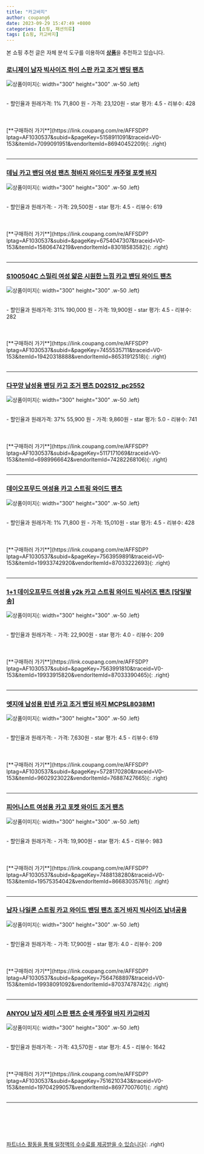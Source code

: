 ```yaml
---
title: "카고바지"
author: coupang6
date: 2023-09-29 15:47:49 +0800
categories: [쇼핑, 패션의류]
tags: [쇼핑, 카고바지]
---
```


본 쇼핑 추천 글은 자체 분석 도구를 이용하여 [**상품**](https://link.coupang.com/a/bao1ui)을 추천하고 있습니다.

### [로니제이 남자 빅사이즈 하이 스판 카고 조거 밴딩 팬츠](https://link.coupang.com/re/AFFSDP?lptag=AF1030537&subid=&pageKey=5158911091&traceid=V0-153&itemId=7099091951&vendorItemId=86940452209)

![상품이미지](https://thumbnail10.coupangcdn.com/thumbnails/remote/230x230ex/image/vendor_inventory/b53e/14b7ed1ae91f4eecc3cb5a082b6bac439e9437d09cc96f82796627f405fa.jpg){: width="300" height="300" .w-50 .left}


<br>
- 할인율과 원래가격: 1%  71,800   원
- 가격: 23,120원
- star 평가: 4.5
- 리뷰수: 428
<br>
<br>
<br>
<br>
[**구매하러 가기**](https://link.coupang.com/re/AFFSDP?lptag=AF1030537&subid=&pageKey=5158911091&traceid=V0-153&itemId=7099091951&vendorItemId=86940452209){: .right}
<br>
<br>

---

### [데님 카고 밴딩 여성 팬츠 청바지 와이드핏 캐주얼 포켓 바지](https://link.coupang.com/re/AFFSDP?lptag=AF1030537&subid=&pageKey=6754047307&traceid=V0-153&itemId=15806474219&vendorItemId=83018583582)

![상품이미지](https://thumbnail7.coupangcdn.com/thumbnails/remote/230x230ex/image/vendor_inventory/b67d/827d02162a0b25c94ae01a7a7bcb594696da9dcf25e66e9f25cdb958a66c.jpg){: width="300" height="300" .w-50 .left}


<br>
- 할인율과 원래가격: 
- 가격: 29,500원
- star 평가: 4.5
- 리뷰수: 619
<br>
<br>
<br>
<br>
[**구매하러 가기**](https://link.coupang.com/re/AFFSDP?lptag=AF1030537&subid=&pageKey=6754047307&traceid=V0-153&itemId=15806474219&vendorItemId=83018583582){: .right}
<br>
<br>

---

### [S100504C 스밀리 여성 얇은 시원한 느낌 카고 밴딩 와이드 팬츠](https://link.coupang.com/re/AFFSDP?lptag=AF1030537&subid=&pageKey=7455535711&traceid=V0-153&itemId=19420318888&vendorItemId=86531912518)

![상품이미지](https://thumbnail7.coupangcdn.com/thumbnails/remote/230x230ex/image/vendor_inventory/473c/58d374d339dee47976bf4da8e9df8a6c4e1e633ae91231df48419745fcc7.jpg){: width="300" height="300" .w-50 .left}


<br>
- 할인율과 원래가격: 31%  190,000   원
- 가격: 19,900원
- star 평가: 4.5
- 리뷰수: 282
<br>
<br>
<br>
<br>
[**구매하러 가기**](https://link.coupang.com/re/AFFSDP?lptag=AF1030537&subid=&pageKey=7455535711&traceid=V0-153&itemId=19420318888&vendorItemId=86531912518){: .right}
<br>
<br>

---

### [다꾸앙 남성용 밴딩 카고 조거 팬츠 D02S12_pc2552](https://link.coupang.com/re/AFFSDP?lptag=AF1030537&subid=&pageKey=5117171069&traceid=V0-153&itemId=6989966642&vendorItemId=74282268106)

![상품이미지](https://thumbnail10.coupangcdn.com/thumbnails/remote/230x230ex/image/rs_quotation_api/8ycotx3e/7cd8e51b75014b2689214900f91e8150.jpg){: width="300" height="300" .w-50 .left}


<br>
- 할인율과 원래가격: 37%  55,900   원
- 가격: 9,860원
- star 평가: 5.0
- 리뷰수: 741
<br>
<br>
<br>
<br>
[**구매하러 가기**](https://link.coupang.com/re/AFFSDP?lptag=AF1030537&subid=&pageKey=5117171069&traceid=V0-153&itemId=6989966642&vendorItemId=74282268106){: .right}
<br>
<br>

---

### [데이오프무드 여성용 카고 스트링 와이드 팬츠](https://link.coupang.com/re/AFFSDP?lptag=AF1030537&subid=&pageKey=7563959891&traceid=V0-153&itemId=19933742920&vendorItemId=87033222693)

![상품이미지](https://thumbnail7.coupangcdn.com/thumbnails/remote/230x230ex/image/vendor_inventory/b97f/8ee1840ddf218a21c8a81750ab58533a82c3b63d4f9051b244cddf33fd3d.jpg){: width="300" height="300" .w-50 .left}


<br>
- 할인율과 원래가격: 1%  71,800   원
- 가격: 15,010원
- star 평가: 4.5
- 리뷰수: 428
<br>
<br>
<br>
<br>
[**구매하러 가기**](https://link.coupang.com/re/AFFSDP?lptag=AF1030537&subid=&pageKey=7563959891&traceid=V0-153&itemId=19933742920&vendorItemId=87033222693){: .right}
<br>
<br>

---

### [1+1 데이오프무드 여성용 y2k 카고 스트링 와이드 빅사이즈 팬츠 [당일발송]](https://link.coupang.com/re/AFFSDP?lptag=AF1030537&subid=&pageKey=7563991810&traceid=V0-153&itemId=19933915820&vendorItemId=87033390465)

![상품이미지](https://thumbnail7.coupangcdn.com/thumbnails/remote/230x230ex/image/vendor_inventory/0cfb/eab81233687ab330e61e77d2976f58c0b62d2a23e3b3e71f28ba92dadb95.jpg){: width="300" height="300" .w-50 .left}


<br>
- 할인율과 원래가격: 
- 가격: 22,900원
- star 평가: 4.0
- 리뷰수: 209
<br>
<br>
<br>
<br>
[**구매하러 가기**](https://link.coupang.com/re/AFFSDP?lptag=AF1030537&subid=&pageKey=7563991810&traceid=V0-153&itemId=19933915820&vendorItemId=87033390465){: .right}
<br>
<br>

---

### [엣지애 남성용 린넨 카고 조거 밴딩 바지 MCPSL8038M1](https://link.coupang.com/re/AFFSDP?lptag=AF1030537&subid=&pageKey=5728170280&traceid=V0-153&itemId=9602923022&vendorItemId=76887427665)

![상품이미지](https://thumbnail6.coupangcdn.com/thumbnails/remote/230x230ex/image/retail/images/2021/06/24/12/6/e28466f1-0fc7-4cc9-856c-c6b3f846a810.jpg){: width="300" height="300" .w-50 .left}


<br>
- 할인율과 원래가격: 
- 가격: 7,630원
- star 평가: 4.5
- 리뷰수: 619
<br>
<br>
<br>
<br>
[**구매하러 가기**](https://link.coupang.com/re/AFFSDP?lptag=AF1030537&subid=&pageKey=5728170280&traceid=V0-153&itemId=9602923022&vendorItemId=76887427665){: .right}
<br>
<br>

---

### [피어니스트 여성용 카고 포켓 와이드 조거 팬츠](https://link.coupang.com/re/AFFSDP?lptag=AF1030537&subid=&pageKey=7488138280&traceid=V0-153&itemId=19575354042&vendorItemId=86683035761)

![상품이미지](https://thumbnail7.coupangcdn.com/thumbnails/remote/230x230ex/image/rs_quotation_api/sn5dyg3z/19c4aca3880941e3accc5a4772cbd8d1.jpeg){: width="300" height="300" .w-50 .left}


<br>
- 할인율과 원래가격: 
- 가격: 19,900원
- star 평가: 4.5
- 리뷰수: 983
<br>
<br>
<br>
<br>
[**구매하러 가기**](https://link.coupang.com/re/AFFSDP?lptag=AF1030537&subid=&pageKey=7488138280&traceid=V0-153&itemId=19575354042&vendorItemId=86683035761){: .right}
<br>
<br>

---

### [남자 나일론 스트링 카고 와이드 밴딩 팬츠 조거 바지 빅사이즈 남녀공용](https://link.coupang.com/re/AFFSDP?lptag=AF1030537&subid=&pageKey=7564768897&traceid=V0-153&itemId=19938091092&vendorItemId=87037478742)

![상품이미지](https://thumbnail9.coupangcdn.com/thumbnails/remote/230x230ex/image/vendor_inventory/c475/751c619379fbcc3fbcd475fc5b4e454af61725201a0c02f722de0ddc4adc.jpg){: width="300" height="300" .w-50 .left}


<br>
- 할인율과 원래가격: 
- 가격: 17,900원
- star 평가: 4.0
- 리뷰수: 209
<br>
<br>
<br>
<br>
[**구매하러 가기**](https://link.coupang.com/re/AFFSDP?lptag=AF1030537&subid=&pageKey=7564768897&traceid=V0-153&itemId=19938091092&vendorItemId=87037478742){: .right}
<br>
<br>

---

### [ANYOU 남자 세미 스판 팬츠 순색 캐주얼 바지 카고바지](https://link.coupang.com/re/AFFSDP?lptag=AF1030537&subid=&pageKey=7516210343&traceid=V0-153&itemId=19704299057&vendorItemId=86977007601)

![상품이미지](https://thumbnail10.coupangcdn.com/thumbnails/remote/230x230ex/image/vendor_inventory/c596/e30050962a36355310098574b267a543fe09329cb50ca6ae4ff5e2ad1e71.jpg){: width="300" height="300" .w-50 .left}


<br>
- 할인율과 원래가격: 
- 가격: 43,570원
- star 평가: 4.5
- 리뷰수: 1642
<br>
<br>
<br>
<br>
[**구매하러 가기**](https://link.coupang.com/re/AFFSDP?lptag=AF1030537&subid=&pageKey=7516210343&traceid=V0-153&itemId=19704299057&vendorItemId=86977007601){: .right}
<br>
<br>

---
<br><br><br><br><br> [파트너스 활동을 통해 일정액의 수수료를 제공받을 수 있습니다](https://link.coupang.com/a/bao1ui){: .right}